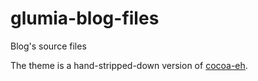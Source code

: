 # glumia-blog-files
Blog's source files

The theme is a hand-stripped-down version of
[cocoa-eh](https://github.com/mtn/cocoa-eh-hugo-theme).
